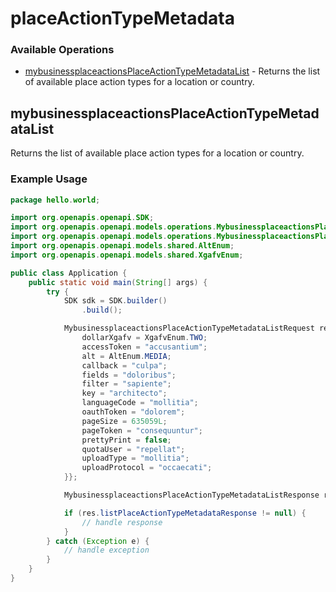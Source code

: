# placeActionTypeMetadata

### Available Operations

* [mybusinessplaceactionsPlaceActionTypeMetadataList](#mybusinessplaceactionsplaceactiontypemetadatalist) - Returns the list of available place action types for a location or country.

## mybusinessplaceactionsPlaceActionTypeMetadataList

Returns the list of available place action types for a location or country.

### Example Usage

```java
package hello.world;

import org.openapis.openapi.SDK;
import org.openapis.openapi.models.operations.MybusinessplaceactionsPlaceActionTypeMetadataListRequest;
import org.openapis.openapi.models.operations.MybusinessplaceactionsPlaceActionTypeMetadataListResponse;
import org.openapis.openapi.models.shared.AltEnum;
import org.openapis.openapi.models.shared.XgafvEnum;

public class Application {
    public static void main(String[] args) {
        try {
            SDK sdk = SDK.builder()
                .build();

            MybusinessplaceactionsPlaceActionTypeMetadataListRequest req = new MybusinessplaceactionsPlaceActionTypeMetadataListRequest() {{
                dollarXgafv = XgafvEnum.TWO;
                accessToken = "accusantium";
                alt = AltEnum.MEDIA;
                callback = "culpa";
                fields = "doloribus";
                filter = "sapiente";
                key = "architecto";
                languageCode = "mollitia";
                oauthToken = "dolorem";
                pageSize = 635059L;
                pageToken = "consequuntur";
                prettyPrint = false;
                quotaUser = "repellat";
                uploadType = "mollitia";
                uploadProtocol = "occaecati";
            }};            

            MybusinessplaceactionsPlaceActionTypeMetadataListResponse res = sdk.placeActionTypeMetadata.mybusinessplaceactionsPlaceActionTypeMetadataList(req);

            if (res.listPlaceActionTypeMetadataResponse != null) {
                // handle response
            }
        } catch (Exception e) {
            // handle exception
        }
    }
}
```
